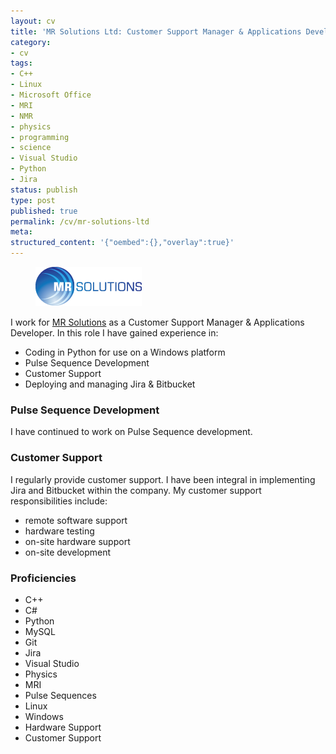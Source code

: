 ```yaml
---
layout: cv
title: 'MR Solutions Ltd: Customer Support Manager & Applications Developer'
category:
- cv
tags:
- C++
- Linux
- Microsoft Office
- MRI
- NMR
- physics
- programming
- science
- Visual Studio
- Python
- Jira
status: publish
type: post
published: true
permalink: /cv/mr-solutions-ltd
meta:
structured_content: '{"oembed":{},"overlay":true}'
---
```

<figure>
<a href="http://www.mrsolutions.com/"><img src="/assets/img/cv/mrsolutions.png" alt="MR Solutions Ltd logo"/></a>
</figure>

I work for <a href="http://www.mrsolutions.com/">MR Solutions</a> as a Customer Support Manager &amp; Applications Developer. In this role I have gained experience in:
- Coding in Python for use on a Windows platform
- Pulse Sequence Development
- Customer Support
- Deploying and managing Jira &amp; Bitbucket

### Pulse Sequence Development

I have continued to work on Pulse Sequence development.

### Customer Support

I regularly provide customer support. I have been integral in implementing Jira and Bitbucket within the company. My customer support responsibilities include:
- remote software support
- hardware testing
- on-site hardware support
- on-site development

### Proficiencies
- C++
- C#
- Python
- MySQL
- Git
- Jira
- Visual Studio
- Physics
- MRI
- Pulse Sequences
- Linux
- Windows
- Hardware Support
- Customer Support
